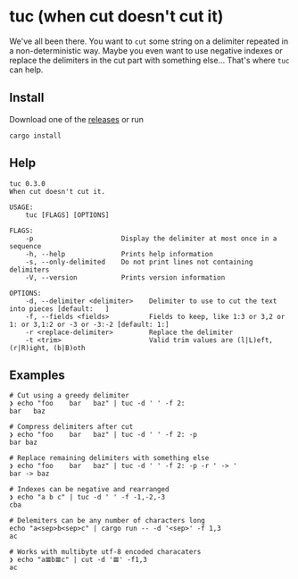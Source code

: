 # tuc (when cut doesn't cut it)

We've all been there. You want to `cut` some string on a delimiter repeated in a non-deterministic way. Maybe you even want to use negative indexes or replace the delimiters in the cut part with something else...
That's where `tuc` can help.

## Install

Download one of the [releases](https://github.com/riquito/tuc/releases) or run

```
cargo install
```

## Help

```
tuc 0.3.0
When cut doesn't cut it.

USAGE:
    tuc [FLAGS] [OPTIONS]

FLAGS:
    -p                      Display the delimiter at most once in a sequence
    -h, --help              Prints help information
    -s, --only-delimited    Do not print lines not containing delimiters
    -V, --version           Prints version information

OPTIONS:
    -d, --delimiter <delimiter>    Delimiter to use to cut the text into pieces [default: 	]
    -f, --fields <fields>          Fields to keep, like 1:3 or 3,2 or 1: or 3,1:2 or -3 or -3:-2 [default: 1:]
    -r <replace-delimiter>         Replace the delimiter
    -t <trim>                      Valid trim values are (l|L)eft, (r|R)ight, (b|B)oth
```

## Examples

```
# Cut using a greedy delimiter
❯ echo "foo    bar   baz" | tuc -d ' ' -f 2:
bar   baz
```

```
# Compress delimiters after cut
❯ echo "foo    bar   baz" | tuc -d ' ' -f 2: -p
bar baz
```

```
# Replace remaining delimiters with something else
❯ echo "foo    bar   baz" | tuc -d ' ' -f 2: -p -r ' -> '
bar -> baz
```

```
# Indexes can be negative and rearranged
❯ echo "a b c" | tuc -d ' ' -f -1,-2,-3
cba
```

```
# Delemiters can be any number of characters long
echo "a<sep>b<sep>c" | cargo run -- -d '<sep>' -f 1,3
ac
```

```
# Works with multibyte utf-8 encoded characaters
❯ echo "a𝌆b𝌆c" | cut -d '𝌆' -f1,3
ac
```
